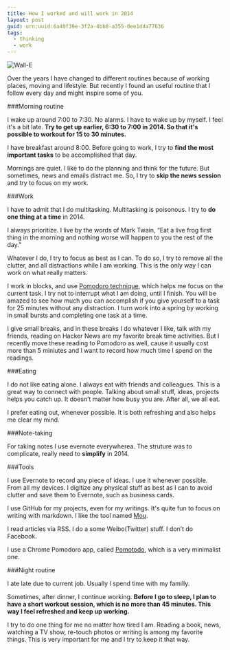 ```yaml
---
title: How I worked and will work in 2014
layout: post
guid: urn:uuid:6a40f39e-3f2a-4bb8-a355-0ee1dda77636
tags:
  - thinking
  - work
---
```


![Wall-E](http://pic.yupoo.com/lishugo/DpC90ysb/medish.jpg)

Over the years I have changed to different routines because of working places, moving and lifestyle. But recently I found an useful routine that I follow every day and might inspire some of you.

###Morning routine

I wake up around 7:00 to 7:30. No alarms. I have to wake up by myself. I feel it's a bit late. **Try to get up earlier, 6:30 to 7:00 in 2014. So that it's possible to workout for 15 to 30 minutes.**

I have breakfast around 8:00. Before going to work, I try to **find the most important tasks** to be accomplished that day.

Mornings are quiet. I like to do the planning and think for the future. But sometimes, news and emails distract me. So, I try to **skip the news session** and try to focus on my work.

###Work

I have to admit that I do multitasking. Multitasking is poisonous. I try to **do one thing at a time** in 2014.

I always prioritize. I live by the words of Mark Twain, “Eat a live frog first thing in the morning and nothing worse will happen to you the rest of the day.”

Whatever I do, I try to focus as best as I can. To do so, I try to remove all the clutter, and all distractions while I am working. This is the only way I can work on what really matters.

I work in blocks, and use [Pomodoro technique](http://pomodorotechnique.com/), which helps me focus on the current task. I try not to interrupt what I am doing, until I finish. You will be amazed to see how much you can accomplish if you give yourself to a task for 25 minutes without any distraction. I turn work into a spring by working in small bursts and completing one task at a time.

I give small breaks, and in these breaks I do whatever I like, talk with my friends, reading on Hacker News are my favorite break time activities. But I recently move these reading to Pomodoro as well, cause it usually cost more than 5 miniutes and I want to record how much time I spend on the readings.

###Eating

I do not like eating alone. I always eat with friends and colleagues. This is a great way to connect with people. Talking about small stuff, ideas, projects helps you catch up. It doesn’t matter how busy you are. After all, we all eat.

I prefer eating out, whenever possible. It is both refreshing and also helps me clear my mind.

###Note-taking

For taking notes I use evernote everywherea. The struture was to complicate, really need to **simplify** in 2014.

###Tools

I use Evernote to record any piece of ideas. I use it whenever possible. From all my devices. I digitize any physical stuff as best as I can to avoid clutter and save them to Evernote, such as business cards.

I use GitHub for my projects, even for my writings. It's quite fun to focus on writing with markdown. I like the tool named [Mou](mouapp.com).

I read articles via RSS. I do a some Weibo(Twitter) stuff. I don’t do Facebook.

I use a Chrome Pomodoro app, called [Pomotodo](https://pomotodo.com), which is a very minimalist one.

###Night routine

I ate late due to current job. Usually I spend time with my familly. 

Sometimes, after dinner, I continue working. **Before I go to sleep, I plan to have a short workout session, which is no more than 45 minutes. This way I feel refreshed and keep up working.**


I try to do one thing for me no matter how tired I am. Reading a book, news, watching a TV show, re-touch photos or writing is among my favorite things. This is very important for me and I try to keep it that way.
